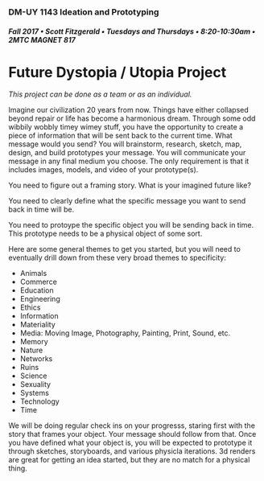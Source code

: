 ### DM-UY 1143 Ideation and Prototyping
##### Fall 2017 • Scott Fitzgerald • Tuesdays and Thursdays • 8:20-10:30am • 2MTC MAGNET 817

# Future Dystopia / Utopia Project


_This project can be done as a team or as an individual._

Imagine our civilization 20 years from now. Things have either collapsed beyond repair or life has become a harmonious dream. Through some odd wibbily wobbly timey wimey stuff, you have the opportunity to create a piece of information that will be sent back to the current time. What message would you send? You will brainstorm, research, sketch, map, design, and build prototypes your message. You will communicate your message in any final medium you choose. The only requirement is that it includes images, models, and video of your prototype(s).

You need to figure out a framing story. What is your imagined future like? 

You need to clearly define what the specific message you want to send back in time will be. 

You need to protoype the specific object you will be sending back in time. This prototype needs to be a physical object of some sort.

Here are some general themes to get you started, but you will need to eventually drill down from these very broad themes to specificity:

*   Animals
*   Commerce
*   Education
*   Engineering
*   Ethics
*   Information
*   Materiality
*   Media: Moving Image, Photography, Painting, Print, Sound, etc.
*   Memory
*   Nature
*   Networks
*   Ruins
*   Science
*   Sexuality
*   Systems
*   Technology
*   Time

We will be doing regular check ins on your progresss, staring first with the story that frames your object. Your message should follow from that. Once you have defined what your object is, you will be expected to prototype it through sketches, storyboards, and various physicla iterations. 3d renders are great for getting an idea started, but they are no match for a physical thing.